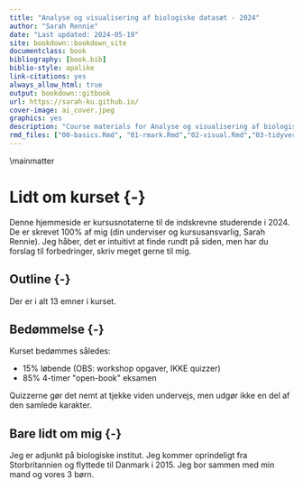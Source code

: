 ```yaml
--- 
title: "Analyse og visualisering af biologiske datasæt - 2024"
author: "Sarah Rennie"
date: "Last updated: 2024-05-19"
site: bookdown::bookdown_site
documentclass: book
bibliography: [book.bib]
biblio-style: apalike
link-citations: yes
always_allow_html: true
output: bookdown::gitbook
url: https://sarah-ku.github.io/
cover-image: ai_cover.jpeg
graphics: yes
description: "Course materials for Analyse og visualisering af biologiske datasæt 2024"
rmd_files: ["00-basics.Rmd", "01-rmark.Rmd","02-visual.Rmd","03-tidyverse.Rmd"]
---
```






\mainmatter



# Lidt om kurset {-}

Denne hjemmeside er kursusnotaterne til de indskrevne studerende i 2024. De er skrevet 100% af mig (din underviser og kursusansvarlig, Sarah Rennie). Jeg håber, det er intuitivt at finde rundt på siden, men har du forslag til forbedringer, skriv meget gerne til mig.

## Outline {-}

Der er i alt 13 emner i kurset.

## Bedømmelse {-}

Kurset bedømmes således:

* 15% løbende (OBS: workshop opgaver, IKKE quizzer)
* 85% 4-timer "open-book" eksamen

Quizzerne gør det nemt at tjekke viden undervejs, men udgør ikke en del af den samlede karakter.

## Bare lidt om mig {-}

Jeg er adjunkt på biologiske institut. Jeg kommer oprindeligt fra Storbritannien og flyttede til Danmark i 2015. Jeg bor sammen med min mand og vores 3 børn.
